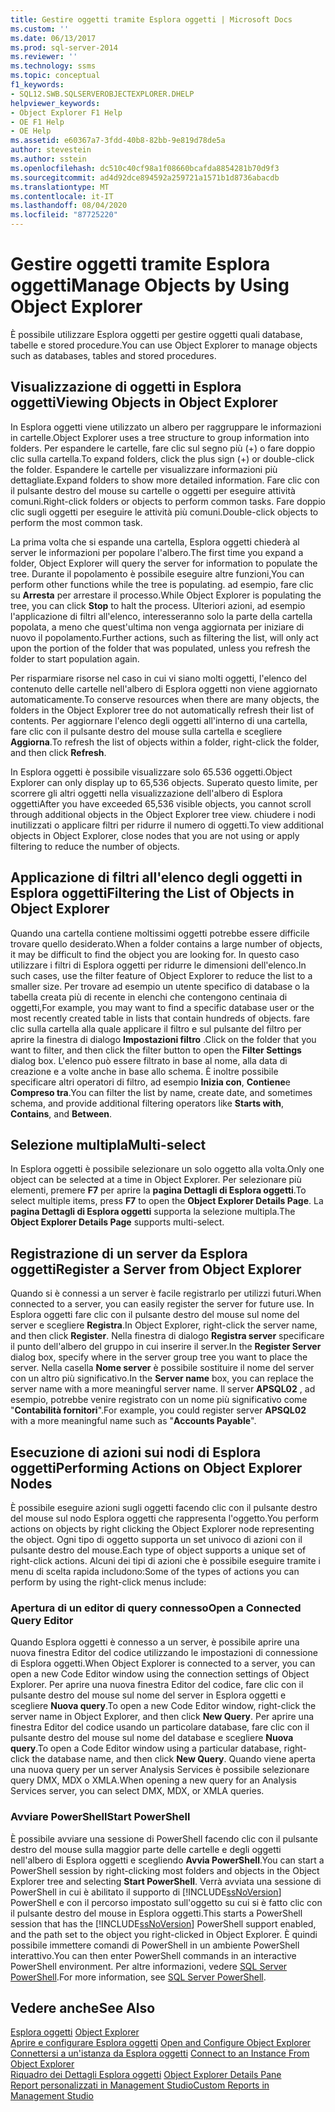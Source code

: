 ```yaml
---
title: Gestire oggetti tramite Esplora oggetti | Microsoft Docs
ms.custom: ''
ms.date: 06/13/2017
ms.prod: sql-server-2014
ms.reviewer: ''
ms.technology: ssms
ms.topic: conceptual
f1_keywords:
- SQL12.SWB.SQLSERVEROBJECTEXPLORER.DHELP
helpviewer_keywords:
- Object Explorer F1 Help
- OE F1 Help
- OE Help
ms.assetid: e60367a7-3fdd-40b8-82bb-9e819d78de5a
author: stevestein
ms.author: sstein
ms.openlocfilehash: dc510c40cf98a1f08660bcafda8854281b70d9f3
ms.sourcegitcommit: ad4d92dce894592a259721a1571b1d8736abacdb
ms.translationtype: MT
ms.contentlocale: it-IT
ms.lasthandoff: 08/04/2020
ms.locfileid: "87725220"
---
```

# <a name="manage-objects-by-using-object-explorer"></a><span data-ttu-id="6a790-102">Gestire oggetti tramite Esplora oggetti</span><span class="sxs-lookup"><span data-stu-id="6a790-102">Manage Objects by Using Object Explorer</span></span>
  <span data-ttu-id="6a790-103">È possibile utilizzare Esplora oggetti per gestire oggetti quali database, tabelle e stored procedure.</span><span class="sxs-lookup"><span data-stu-id="6a790-103">You can use Object Explorer to manage objects such as databases, tables and stored procedures.</span></span>  
  
## <a name="viewing-objects-in-object-explorer"></a><span data-ttu-id="6a790-104">Visualizzazione di oggetti in Esplora oggetti</span><span class="sxs-lookup"><span data-stu-id="6a790-104">Viewing Objects in Object Explorer</span></span>  
 <span data-ttu-id="6a790-105">In Esplora oggetti viene utilizzato un albero per raggruppare le informazioni in cartelle.</span><span class="sxs-lookup"><span data-stu-id="6a790-105">Object Explorer uses a tree structure to group information into folders.</span></span> <span data-ttu-id="6a790-106">Per espandere le cartelle, fare clic sul segno più (+) o fare doppio clic sulla cartella.</span><span class="sxs-lookup"><span data-stu-id="6a790-106">To expand folders, click the plus sign (+) or double-click the folder.</span></span> <span data-ttu-id="6a790-107">Espandere le cartelle per visualizzare informazioni più dettagliate.</span><span class="sxs-lookup"><span data-stu-id="6a790-107">Expand folders to show more detailed information.</span></span> <span data-ttu-id="6a790-108">Fare clic con il pulsante destro del mouse su cartelle o oggetti per eseguire attività comuni.</span><span class="sxs-lookup"><span data-stu-id="6a790-108">Right-click folders or objects to perform common tasks.</span></span> <span data-ttu-id="6a790-109">Fare doppio clic sugli oggetti per eseguire le attività più comuni.</span><span class="sxs-lookup"><span data-stu-id="6a790-109">Double-click objects to perform the most common task.</span></span>  
  
 <span data-ttu-id="6a790-110">La prima volta che si espande una cartella, Esplora oggetti chiederà al server le informazioni per popolare l'albero.</span><span class="sxs-lookup"><span data-stu-id="6a790-110">The first time you expand a folder, Object Explorer will query the server for information to populate the tree.</span></span> <span data-ttu-id="6a790-111">Durante il popolamento è possibile eseguire altre funzioni,</span><span class="sxs-lookup"><span data-stu-id="6a790-111">You can perform other functions while the tree is populating.</span></span> <span data-ttu-id="6a790-112">ad esempio, fare clic su **Arresta** per arrestare il processo.</span><span class="sxs-lookup"><span data-stu-id="6a790-112">While Object Explorer is populating the tree, you can click **Stop** to halt the process.</span></span> <span data-ttu-id="6a790-113">Ulteriori azioni, ad esempio l'applicazione di filtri all'elenco, interesseranno solo la parte della cartella popolata, a meno che quest'ultima non venga aggiornata per iniziare di nuovo il popolamento.</span><span class="sxs-lookup"><span data-stu-id="6a790-113">Further actions, such as filtering the list, will only act upon the portion of the folder that was populated, unless you refresh the folder to start population again.</span></span>  
  
 <span data-ttu-id="6a790-114">Per risparmiare risorse nel caso in cui vi siano molti oggetti, l'elenco del contenuto delle cartelle nell'albero di Esplora oggetti non viene aggiornato automaticamente.</span><span class="sxs-lookup"><span data-stu-id="6a790-114">To conserve resources when there are many objects, the folders in the Object Explorer tree do not automatically refresh their list of contents.</span></span> <span data-ttu-id="6a790-115">Per aggiornare l'elenco degli oggetti all'interno di una cartella, fare clic con il pulsante destro del mouse sulla cartella e scegliere **Aggiorna**.</span><span class="sxs-lookup"><span data-stu-id="6a790-115">To refresh the list of objects within a folder, right-click the folder, and then click **Refresh**.</span></span>  
  
 <span data-ttu-id="6a790-116">In Esplora oggetti è possibile visualizzare solo 65.536 oggetti.</span><span class="sxs-lookup"><span data-stu-id="6a790-116">Object Explorer can only display up to 65,536 objects.</span></span> <span data-ttu-id="6a790-117">Superato questo limite, per scorrere gli altri oggetti nella visualizzazione dell'albero di Esplora oggetti</span><span class="sxs-lookup"><span data-stu-id="6a790-117">After you have exceeded 65,536 visible objects, you cannot scroll through additional objects in the Object Explorer tree view.</span></span> <span data-ttu-id="6a790-118">chiudere i nodi inutilizzati o applicare filtri per ridurre il numero di oggetti.</span><span class="sxs-lookup"><span data-stu-id="6a790-118">To view additional objects in Object Explorer, close nodes that you are not using or apply filtering to reduce the number of objects.</span></span>  
  
## <a name="filtering-the-list-of-objects-in-object-explorer"></a><span data-ttu-id="6a790-119">Applicazione di filtri all'elenco degli oggetti in Esplora oggetti</span><span class="sxs-lookup"><span data-stu-id="6a790-119">Filtering the List of Objects in Object Explorer</span></span>  
 <span data-ttu-id="6a790-120">Quando una cartella contiene moltissimi oggetti potrebbe essere difficile trovare quello desiderato.</span><span class="sxs-lookup"><span data-stu-id="6a790-120">When a folder contains a large number of objects, it may be difficult to find the object you are looking for.</span></span> <span data-ttu-id="6a790-121">In questo caso utilizzare i filtri di Esplora oggetti per ridurre le dimensioni dell'elenco.</span><span class="sxs-lookup"><span data-stu-id="6a790-121">In such cases, use the filter feature of Object Explorer to reduce the list to a smaller size.</span></span> <span data-ttu-id="6a790-122">Per trovare ad esempio un utente specifico di database o la tabella creata più di recente in elenchi che contengono centinaia di oggetti,</span><span class="sxs-lookup"><span data-stu-id="6a790-122">For example, you may want to find a specific database user or the most recently created table in lists that contain hundreds of objects.</span></span> <span data-ttu-id="6a790-123">fare clic sulla cartella alla quale applicare il filtro e sul pulsante del filtro per aprire la finestra di dialogo **Impostazioni filtro** .</span><span class="sxs-lookup"><span data-stu-id="6a790-123">Click on the folder that you want to filter, and then click the filter button to open the **Filter Settings** dialog box.</span></span> <span data-ttu-id="6a790-124">L'elenco può essere filtrato in base al nome, alla data di creazione e a volte anche in base allo schema. È inoltre possibile specificare altri operatori di filtro, ad esempio **Inizia con**, **Contiene**e **Compreso tra**.</span><span class="sxs-lookup"><span data-stu-id="6a790-124">You can filter the list by name, create date, and sometimes schema, and provide additional filtering operators like **Starts with**, **Contains**, and **Between**.</span></span>  
  
## <a name="multi-select"></a><span data-ttu-id="6a790-125">Selezione multipla</span><span class="sxs-lookup"><span data-stu-id="6a790-125">Multi-select</span></span>  
 <span data-ttu-id="6a790-126">In Esplora oggetti è possibile selezionare un solo oggetto alla volta.</span><span class="sxs-lookup"><span data-stu-id="6a790-126">Only one object can be selected at a time in Object Explorer.</span></span> <span data-ttu-id="6a790-127">Per selezionare più elementi, premere **F7** per aprire la **pagina Dettagli di Esplora oggetti**.</span><span class="sxs-lookup"><span data-stu-id="6a790-127">To select multiple items, press **F7** to open the **Object Explorer Details Page**.</span></span> <span data-ttu-id="6a790-128">La **pagina Dettagli di Esplora oggetti** supporta la selezione multipla.</span><span class="sxs-lookup"><span data-stu-id="6a790-128">The **Object Explorer Details Page** supports multi-select.</span></span>  
  
## <a name="register-a-server-from-object-explorer"></a><span data-ttu-id="6a790-129">Registrazione di un server da Esplora oggetti</span><span class="sxs-lookup"><span data-stu-id="6a790-129">Register a Server from Object Explorer</span></span>  
 <span data-ttu-id="6a790-130">Quando si è connessi a un server è facile registrarlo per utilizzi futuri.</span><span class="sxs-lookup"><span data-stu-id="6a790-130">When connected to a server, you can easily register the server for future use.</span></span> <span data-ttu-id="6a790-131">In Esplora oggetti fare clic con il pulsante destro del mouse sul nome del server e scegliere **Registra**.</span><span class="sxs-lookup"><span data-stu-id="6a790-131">In Object Explorer, right-click the server name, and then click **Register**.</span></span> <span data-ttu-id="6a790-132">Nella finestra di dialogo **Registra server** specificare il punto dell'albero del gruppo in cui inserire il server.</span><span class="sxs-lookup"><span data-stu-id="6a790-132">In the **Register Server** dialog box, specify where in the server group tree you want to place the server.</span></span> <span data-ttu-id="6a790-133">Nella casella **Nome server** è possibile sostituire il nome del server con un altro più significativo.</span><span class="sxs-lookup"><span data-stu-id="6a790-133">In the **Server name** box, you can replace the server name with a more meaningful server name.</span></span> <span data-ttu-id="6a790-134">Il server **APSQL02** , ad esempio, potrebbe venire registrato con un nome più significativo come "**Contabilità fornitori**".</span><span class="sxs-lookup"><span data-stu-id="6a790-134">For example, you could register server **APSQL02** with a more meaningful name such as "**Accounts Payable**".</span></span>  
  
## <a name="performing-actions-on-object-explorer-nodes"></a><span data-ttu-id="6a790-135">Esecuzione di azioni sui nodi di Esplora oggetti</span><span class="sxs-lookup"><span data-stu-id="6a790-135">Performing Actions on Object Explorer Nodes</span></span>  
 <span data-ttu-id="6a790-136">È possibile eseguire azioni sugli oggetti facendo clic con il pulsante destro del mouse sul nodo Esplora oggetti che rappresenta l'oggetto.</span><span class="sxs-lookup"><span data-stu-id="6a790-136">You perform actions on objects by right clicking the Object Explorer node representing the object.</span></span> <span data-ttu-id="6a790-137">Ogni tipo di oggetto supporta un set univoco di azioni con il pulsante destro del mouse.</span><span class="sxs-lookup"><span data-stu-id="6a790-137">Each type of object supports a unique set of right-click actions.</span></span> <span data-ttu-id="6a790-138">Alcuni dei tipi di azioni che è possibile eseguire tramite i menu di scelta rapida includono:</span><span class="sxs-lookup"><span data-stu-id="6a790-138">Some of the types of actions you can perform by using the right-click menus include:</span></span>  
  
### <a name="open-a-connected-query-editor"></a><span data-ttu-id="6a790-139">Apertura di un editor di query connesso</span><span class="sxs-lookup"><span data-stu-id="6a790-139">Open a Connected Query Editor</span></span>  
 <span data-ttu-id="6a790-140">Quando Esplora oggetti è connesso a un server, è possibile aprire una nuova finestra Editor del codice utilizzando le impostazioni di connessione di Esplora oggetti.</span><span class="sxs-lookup"><span data-stu-id="6a790-140">When Object Explorer is connected to a server, you can open a new Code Editor window using the connection settings of Object Explorer.</span></span> <span data-ttu-id="6a790-141">Per aprire una nuova finestra Editor del codice, fare clic con il pulsante destro del mouse sul nome del server in Esplora oggetti e scegliere **Nuova query**.</span><span class="sxs-lookup"><span data-stu-id="6a790-141">To open a new Code Editor window, right-click the server name in Object Explorer, and then click **New Query**.</span></span> <span data-ttu-id="6a790-142">Per aprire una finestra Editor del codice usando un particolare database, fare clic con il pulsante destro del mouse sul nome del database e scegliere **Nuova query**.</span><span class="sxs-lookup"><span data-stu-id="6a790-142">To open a Code Editor window using a particular database, right-click the database name, and then click **New Query**.</span></span> <span data-ttu-id="6a790-143">Quando viene aperta una nuova query per un server Analysis Services è possibile selezionare query DMX, MDX o XMLA.</span><span class="sxs-lookup"><span data-stu-id="6a790-143">When opening a new query for an Analysis Services server, you can select DMX, MDX, or XMLA queries.</span></span>  
  
### <a name="start-powershell"></a><span data-ttu-id="6a790-144">Avviare PowerShell</span><span class="sxs-lookup"><span data-stu-id="6a790-144">Start PowerShell</span></span>  
 <span data-ttu-id="6a790-145">È possibile avviare una sessione di PowerShell facendo clic con il pulsante destro del mouse sulla maggior parte delle cartelle e degli oggetti nell'albero di Esplora oggetti e scegliendo **Avvia PowerShell**.</span><span class="sxs-lookup"><span data-stu-id="6a790-145">You can start a PowerShell session by right-clicking most folders and objects in the Object Explorer tree and selecting **Start PowerShell**.</span></span> <span data-ttu-id="6a790-146">Verrà avviata una sessione di PowerShell in cui è abilitato il supporto di [!INCLUDE[ssNoVersion](../../includes/ssnoversion-md.md)] PowerShell e con il percorso impostato sull'oggetto su cui si è fatto clic con il pulsante destro del mouse in Esplora oggetti.</span><span class="sxs-lookup"><span data-stu-id="6a790-146">This starts a PowerShell session that has the [!INCLUDE[ssNoVersion](../../includes/ssnoversion-md.md)] PowerShell support enabled, and the path set to the object you right-clicked in Object Explorer.</span></span> <span data-ttu-id="6a790-147">È quindi possibile immettere comandi di PowerShell in un ambiente PowerShell interattivo.</span><span class="sxs-lookup"><span data-stu-id="6a790-147">You can then enter PowerShell commands in an interactive PowerShell environment.</span></span> <span data-ttu-id="6a790-148">Per altre informazioni, vedere [SQL Server PowerShell](../../powershell/sql-server-powershell.md).</span><span class="sxs-lookup"><span data-stu-id="6a790-148">For more information, see [SQL Server PowerShell](../../powershell/sql-server-powershell.md).</span></span>  
  
## <a name="see-also"></a><span data-ttu-id="6a790-149">Vedere anche</span><span class="sxs-lookup"><span data-stu-id="6a790-149">See Also</span></span>  
 <span data-ttu-id="6a790-150">[Esplora oggetti](object-explorer.md) </span><span class="sxs-lookup"><span data-stu-id="6a790-150">[Object Explorer](object-explorer.md) </span></span>  
 <span data-ttu-id="6a790-151">[Aprire e configurare Esplora oggetti](open-and-configure-object-explorer.md) </span><span class="sxs-lookup"><span data-stu-id="6a790-151">[Open and Configure Object Explorer](open-and-configure-object-explorer.md) </span></span>  
 <span data-ttu-id="6a790-152">[Connettersi a un'istanza da Esplora oggetti](connect-to-an-instance-from-object-explorer.md) </span><span class="sxs-lookup"><span data-stu-id="6a790-152">[Connect to an Instance From Object Explorer](connect-to-an-instance-from-object-explorer.md) </span></span>  
 <span data-ttu-id="6a790-153">[Riquadro dei Dettagli Esplora oggetti](object-explorer-details-pane.md) </span><span class="sxs-lookup"><span data-stu-id="6a790-153">[Object Explorer Details Pane](object-explorer-details-pane.md) </span></span>  
 [<span data-ttu-id="6a790-154">Report personalizzati in Management Studio</span><span class="sxs-lookup"><span data-stu-id="6a790-154">Custom Reports in Management Studio</span></span>](custom-reports-in-management-studio.md)  
  
  
